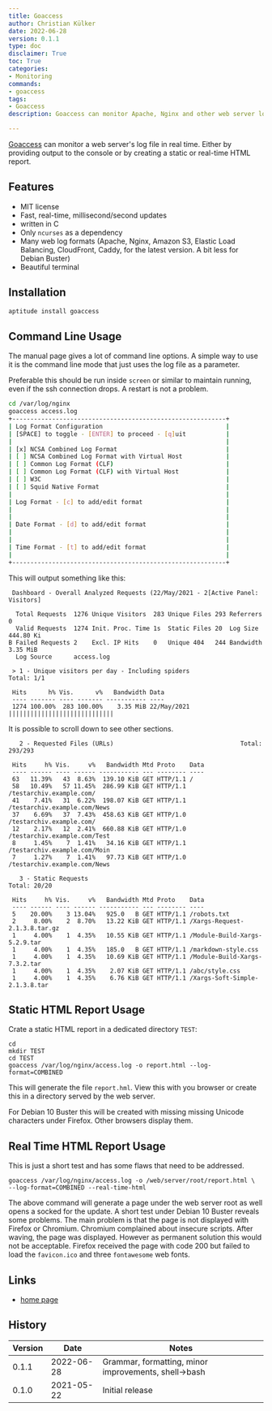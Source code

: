 ```yaml
---
title: Goaccess
author: Christian Külker
date: 2022-06-28
version: 0.1.1
type: doc
disclaimer: True
toc: True
categories:
- Monitoring
commands:
- goaccess
tags:
- Goaccess
description: Goaccess can monitor Apache, Nginx and other web server log files

---
```


[Goaccess] can monitor a web server's log file in real time. Either by
providing output to the console or by creating a static or real-time HTML
report.

## Features

- MIT license
- Fast, real-time, millisecond/second updates
- written in C
- Only `ncurses` as a dependency
- Many web log formats (Apache, Nginx, Amazon S3, Elastic Load Balancing,
  CloudFront, Caddy, for the latest version. A bit less for Debian Buster)
- Beautiful terminal

## Installation

```bash
aptitude install goaccess
```

## Command Line Usage

The manual page gives a lot of command line options. A simple way to use it is
the command line mode that just uses the log file as a parameter.

Preferable this should be run inside `screen` or similar to maintain running,
even if the ssh connection drops. A restart is not a problem.


```bash
cd /var/log/nginx
goaccess access.log
+-----------------------------------------------------------+
| Log Format Configuration                                  |
| [SPACE] to toggle - [ENTER] to proceed - [q]uit           |
|                                                           |
| [x] NCSA Combined Log Format                              |
| [ ] NCSA Combined Log Format with Virtual Host            |
| [ ] Common Log Format (CLF)                               |
| [ ] Common Log Format (CLF) with Virtual Host             |
| [ ] W3C                                                   |
| [ ] Squid Native Format                                   |
|                                                           |
| Log Format - [c] to add/edit format                       |
|                                                           |
|                                                           |
| Date Format - [d] to add/edit format                      |
|                                                           |
|                                                           |
| Time Format - [t] to add/edit format                      |
|                                                           |
+-----------------------------------------------------------+
```

This will output something like this:

~~~
 Dashboard - Overall Analyzed Requests (22/May/2021 - 2[Active Panel: Visitors]

  Total Requests  1276 Unique Visitors  283 Unique Files 293 Referrers 0
  Valid Requests  1274 Init. Proc. Time 1s  Static Files 20  Log Size  444.80 Ki
B Failed Requests 2    Excl. IP Hits    0   Unique 404   244 Bandwidth 3.35 MiB
  Log Source      access.log

 > 1 - Unique visitors per day - Including spiders                  Total: 1/1

 Hits      h% Vis.      v%   Bandwidth Data
 ---- ------- ---- ------- ----------- ----
 1274 100.00%  283 100.00%    3.35 MiB 22/May/2021 |||||||||||||||||||||||||||||
~~~

It is possible to scroll down to see other sections.

~~~
   2 - Requested Files (URLs)                                   Total: 293/293

 Hits     h% Vis.     v%   Bandwidth Mtd Proto    Data
 ---- ------ ---- ------ ----------- --- -------- ----
 63   11.39%   43  8.63%  139.10 KiB GET HTTP/1.1 /
 58   10.49%   57 11.45%  286.99 KiB GET HTTP/1.1 /testarchiv.example.com/
 41    7.41%   31  6.22%  198.07 KiB GET HTTP/1.1 /testarchiv.example.com/News
 37    6.69%   37  7.43%  458.63 KiB GET HTTP/1.0 /testarchiv.example.com/
 12    2.17%   12  2.41%  660.88 KiB GET HTTP/1.0 /testarchiv.example.com/Test
 8     1.45%    7  1.41%   34.16 KiB GET HTTP/1.1 /testarchiv.example.com/Moin
 7     1.27%    7  1.41%   97.73 KiB GET HTTP/1.0 /testarchiv.example.com/News

   3 - Static Requests                                            Total: 20/20

 Hits     h% Vis.     v%   Bandwidth Mtd Proto    Data
 ---- ------ ---- ------ ----------- --- -------- ----
 5    20.00%    3 13.04%   925.0   B GET HTTP/1.1 /robots.txt
 2     8.00%    2  8.70%   13.22 KiB GET HTTP/1.1 /Xargs-Request-2.1.3.8.tar.gz
 1     4.00%    1  4.35%   10.55 KiB GET HTTP/1.1 /Module-Build-Xargs-5.2.9.tar
 1     4.00%    1  4.35%   185.0   B GET HTTP/1.1 /markdown-style.css
 1     4.00%    1  4.35%   10.69 KiB GET HTTP/1.1 /Module-Build-Xargs-7.3.2.tar
 1     4.00%    1  4.35%    2.07 KiB GET HTTP/1.1 /abc/style.css
 1     4.00%    1  4.35%    6.76 KiB GET HTTP/1.1 /Xargs-Soft-Simple-2.1.3.8.tar
 ~~~

## Static HTML Report Usage

Crate a static HTML report in a dedicated directory `TEST`:

```
cd
mkdir TEST
cd TEST
goaccess /var/log/nginx/access.log -o report.html --log-format=COMBINED
```

This will generate the file `report.hml`. View this with you browser or
create this in a directory served by the web server.

For Debian 10 Buster this will be created with missing missing Unicode
characters under Firefox. Other browsers display them.

## Real Time HTML Report Usage

This is just a short test and has some flaws that need to be addressed.

```
goaccess /var/log/nginx/access.log -o /web/server/root/report.html \
--log-format=COMBINED --real-time-html
```

The above command will generate a page under the web server root as well opens
a socked for the update. A short test under Debian 10 Buster reveals some
problems. The main problem is that the page is not displayed with Firefox or
Chromium. Chromium complained about insecure scripts. After waving, the page
was displayed. However as permanent solution this would not be acceptable.
Firefox received the page with code 200 but failed to load the `favicon.ico`
and three `fontawesome` web fonts.

## Links

- [home page]

[goaccess]: https://goaccess.io
[home page]: https://goaccess.io

## History

| Version | Date       | Notes                                                |
| ------- | ---------- | ---------------------------------------------------- |
| 0.1.1   | 2022-06-28 | Grammar, formatting, minor improvements, shell->bash |
| 0.1.0   | 2021-05-22 | Initial release                                      |



